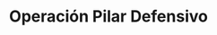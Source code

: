 ﻿---
title: "Operación Pilar Defensivo"
permalink: periodes_665.html
layout: periode
dataInici: 2012-11-14
dataFi: 2012-11-21
sidebar: periodes
pares:
  - id: 407
    title: "Conflicto árabe-israelí"
    dataInici: "(1948-05-14)"

fills:
jocsPrincipals:
jocsEscenaris:
  - title: "A Reign of Missiles"
    bggId: 140783

jocsEpoca:
jocsEpocaEscenaris:
---
